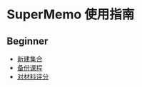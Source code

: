 # SuperMemo 使用指南

## Beginner 
- [新建集合](/beginner/creat-new-collection.md)
- [备份课程](/beginner/backup.md)
- [对材料评分](/beginner/grade.md)
